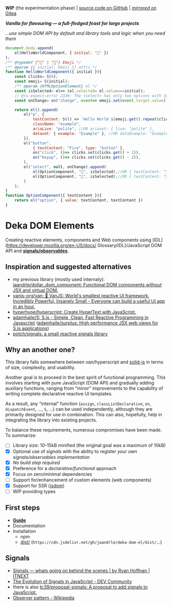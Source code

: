 **WIP** (the experimentation phase)
| [source code on GitHub](https://github.com/jaandrle/deka-dom-el)
| [*mirrored* on Gitea](https://gitea.jaandrle.cz/jaandrle/deka-dom-el)

***Vanilla for flavouring — a full-fledged feast for large projects***

*…use simple DOM API by default and library tools and logic when you need them*

```javascript
document.body.append(
	el(HelloWorldComponent, { initial: "🚀" })
);
/** @typedef {"🎉" | "🚀"} Emoji */
/** @param {{ initial: Emoji }} attrs */
function HelloWorldComponent({ initial }){
	const clicks= S(0);
	const emoji= S(initial);
	/** @param {HTMLOptionElement} el */
	const isSelected= el=> (el.selected= el.value===initial);
	// @ts-expect-error 2339: The <select> has only two options with {@link Emoji}
	const onChange= on("change", event=> emoji.set(event.target.value));

	return el().append(
		el("p", {
			textContent: S(() => `Hello World ${emoji.get().repeat(clicks.get())}`),
			className: "example",
			ariaLive: "polite", //OR ariaset: { live: "polite" },
			dataset: { example: "Example" }, //OR dataExample: "Example",
		}),
		el("button",
			{ textContent: "Fire", type: "button" },
			on("click", ()=> clicks.set(clicks.get() + 1)),
			on("keyup", ()=> clicks.set(clicks.get() - 2)),
		),
		el("select", null, onChange).append(
			el(OptionComponent, "🎉", isSelected),//OR { textContent: "🎉" }
			el(OptionComponent, "🚀", isSelected),//OR { textContent: "🚀" }
		)
	);
}
function OptionComponent({ textContent }){
	return el("option", { value: textContent, textContent })
}
```
# Deka DOM Elements
Creating reactive elements, components and Web components using [IDL](https://developer.mozilla.org/en-US/docs/
Glossary/IDL)/JavaScript DOM API and [**signals/observables**](#signals).

## Inspiration and suggested alternatives
- my previous library (mostly used internaly): [jaandrle/dollar_dom_component: Functional DOM components without
JSX and virtual DOM.](https://github.com/jaandrle/dollar_dom_component)
- [vanjs-org/van: 🍦 VanJS: World's smallest reactive UI framework. Incredibly Powerful, Insanely Small -
Everyone can build a useful UI app in an hour.](https://github.com/vanjs-org/van)
- [hyperhype/hyperscript: Create HyperText with JavaScript.](https://github.com/hyperhype/hyperscript)
- [adamhaile/S: S.js - Simple, Clean, Fast Reactive Programming in Javascript](https://github.com/adamhaile/S)
([adamhaile/surplus: High performance JSX web views for S.js applications](https://github.com/adamhaile/surplus))
- [potch/signals: a small reactive signals library](https://github.com/potch/signals)

## Why an another one?
This library falls somewhere between van/hyperscript and [solid-js](https://github.com/solidjs/solid) in terms of size,
complexity, and usability.

Another goal is to proceed in the best spirit of functional programming. This involves starting with
pure JavaScript (DOM API) and gradually adding auxiliary functions, ranging from “minor” improvements
to the capability of writing complete declarative reactive UI templates.

As a result, any “internal” function (`assign`, `classListDeclarative`, `on`, `dispatchEvent`, …, `S`, …)
can be used independently, although they are primarily designed for use in combination.  This can also,
hopefully, help in integrating the library into existing projects.

To balance these requirements, numerous compromises have been made. To summarize:
- [ ] Library size: 10–15kB minified (the original goal was a maximum of 10kB)
- [x] Optional use of *signals* with the ability to register *your own signals/observables implementation*
- [x] *No build step required*
- [x] Preference for a *declarative/functional* approach
- [x] Focus on zero/minimal dependencies
- [ ] Support for/enhancement of custom elements (web components)
- [x] Support for SSR ([jsdom](https://github.com/jsdom/jsdom))
- [ ] WIP providing types

## First steps
- [**Guide**](https://jaandrle.github.io/deka-dom-el)
- Documentation
- Installation
	- npm
	- [dist/](dist/) (`https://cdn.jsdelivr.net/gh/jaandrle/deka-dom-el/dist/`…)

## Signals
- [Signals — whats going on behind the scenes \| by Ryan Hoffnan \|
	ITNEXT](https://itnext.io/signals-whats-going-on-behind-the-scenes-ec858589ea63)
- [The Evolution of Signals in JavaScript - DEV
	Community](https://dev.to/this-is-learning/the-evolution-of-signals-in-javascript-8ob)
- there is also [tc39/proposal-signals:
	A proposal to add signals to JavaScript.](https://github.com/tc39/proposal-signals)
- [Observer pattern - Wikipedia](https://en.wikipedia.org/wiki/Observer_pattern)
